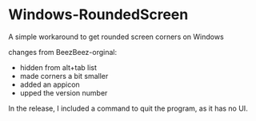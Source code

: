 # Windows-RoundedScreen
A simple workaround to get rounded screen corners on Windows

changes from BeezBeez-orginal:
- hidden from alt+tab list
- made corners a bit smaller
- added an appicon
- upped the version number

In the release, I included a command to quit the program, as it has no UI.
